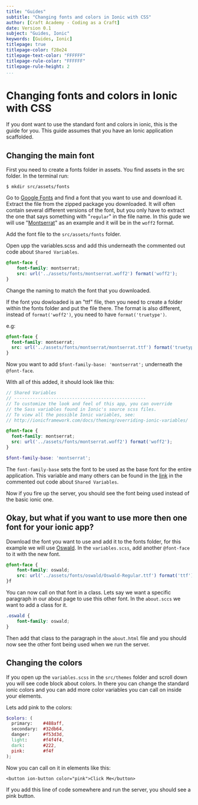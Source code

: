 ```yaml
---
title: "Guides"
subtitle: "Changing fonts and colors in Ionic with CSS"
author: [Craft Academy - Coding as a Craft]
date: Version 0.1
subject: "Guides, Ionic"
keywords: [Guides, Ionic]
titlepage: true
titlepage-color: f28e24
titlepage-text-color: "FFFFFF"
titlepage-rule-color: "FFFFFF"
titlepage-rule-height: 2
...
```


# Changing fonts and colors in Ionic with CSS

If you dont want to use the standard font and colors in ionic, this is the guide for you. This guide assumes that you have an Ionic application scaffolded. 

## Changing the main font

First you need to create a fonts folder in assets. You find assets in the src folder.
In the terminal run:

 `$ mkdir src/assets/fonts`

Go to [Google Fonts](https://fonts.google.com/) and find a font that you want to use and download it. Extract the file from the zipped package you downloaded. It will often contain several different versions of the font, but you only have to extract the one that says something with "`regular`" in the file name. In this gude we will use "[Montserrat](https://fonts.google.com/specimen/Montserrat)" as an example and it will be in the `woff2` format.

Add the font file to the `src/assets/fonts` folder.

Open upp the variables.scss and add this underneath the commented out code about `Shared Variables`.

```scss
@font-face {
    font-family: montserrat;
    src: url('../assets/fonts/montserrat.woff2') format('woff2');
}
```
Change the naming to match the font that you downloaded. 

If the font you dowloaded is an "ttf" file, then you need to create a folder within the fonts folder and put the file there. The format is also different, instead of `format('woff2')`, you need to have `format('truetype')`. 

e.g:
```scss
@font-face {
  font-family: montserrat;
  src: url('../assets/fonts/montserrat/montserrat.ttf') format('truetype');
}
```  
Now you want to add `$font-family-base: 'montserrat';` underneath the `@font-face`.

With all of this added, it should look like this:
```scss
// Shared Variables
// --------------------------------------------------
// To customize the look and feel of this app, you can override
// the Sass variables found in Ionic's source scss files.
// To view all the possible Ionic variables, see:
// http://ionicframework.com/docs/theming/overriding-ionic-variables/

@font-face {
  font-family: montserrat;
  src: url('../assets/fonts/montserrat.woff2') format('woff2');
}

$font-family-base: 'montserrat';
```

The `font-family-base` sets the font to be used as the base font for the entire application. This variable and many others can be found in the [link](http://ionicframework.com/docs/theming/overriding-ionic-variables/) in the commented out code about `Shared Variables`.

Now if you fire up the server, you should see the font being used instead of the basic ionic one.

## Okay, but what if you want to use more then one font for your ionic app?

Download the font you want to use and add it to the fonts folder, for this example we will use [Oswald](https://fonts.google.com/specimen/Oswald).
In the `variables.scss`, add another `@font-face` to it with the new font. 

```scss
@font-face {
    font-family: oswald;
    src: url('../assets/fonts/oswald/Oswald-Regular.ttf') format('ttf');
}f
```
You can now call on that font in a class. Lets say we want a specific paragraph in our about page to use this other font. In the `about.sccs` we want to add a class for it. 

```scss
.oswald {
    font-family: oswald;
}
```

Then add that class to the paragraph in the `about.html` file and you should now see the other font being used when we run the server. 
## Changing the colors

If you open up the `variables.scss` in the `src/themes` folder and scroll down you will see code block about colors. In there you can change the standard ionic colors and you can add more color variables you can call on inside your elements.

Lets add pink to the colors:
```scss
$colors: (
  primary:    #488aff,
  secondary:  #32db64,
  danger:     #f53d3d,
  light:      #f4f4f4,
  dark:       #222,
  pink:       #f4f
);
```
Now you can call on it in elements like this:

`<button ion-button color="pink">Click Me</button>`

If you add this line of code somewhere and run the server, you should see a pink button. 
